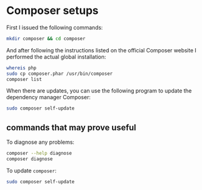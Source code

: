# Composer setups

First I issued the following commands:

```bash
mkdir composer && cd composer
```

And after following the instructions listed on the official Composer website I performed the actual global installation:

```bash
whereis php
sudo cp composer.phar /usr/bin/composer
composer list
```

When there are updates, you can use the following program to update the dependency manager Composer:

```bash
sudo composer self-update
```

## commands that may prove useful

To diagnose any problems:

```bash
composer --help diagnose
composer diagnose
```

To update `composer`:

```bash
sudo composer self-update
```
